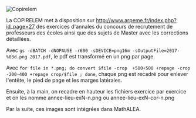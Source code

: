 
![Copirelem](http://www.arpeme.fr/images/logo_copi.png)

La COPIRELEM met à disposition sur http://www.arpeme.fr/index.php?id_page=27 des exercices d'annales du concours de recrutement de professeurs des écoles ainsi que des sujets de Master avec les corrections détaillées.


Avec `gs -dBATCH -dNOPAUSE -r600 -sDEVICE=png16m -sOutputFile=2017-%03d.png 2017.pdf`, le pdf est transformé en un png par page.

Avec `for file in *.png; do convert $file -crop  +500+500 +repage -crop -200-400 +repage crop/$file ; done`, chaque png est recadré pour enlever l'entête, le pied de page et les marges latérales.

Ensuite, à la main, on recadre en hauteur les fichiers exercice par exercice et on les nomme annee-lieu-exN-n.png ou annee-lieu-exN-cor-n.png 

Par la suite, ces images sont intégrées dans MathALEA.


